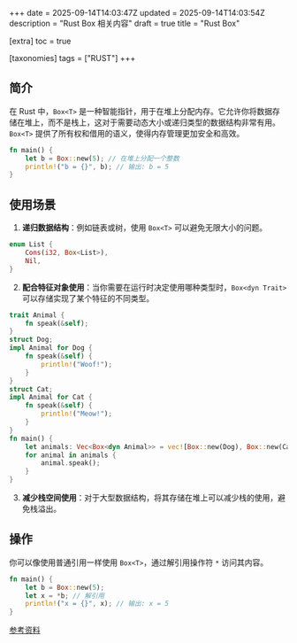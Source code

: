 +++
date = 2025-09-14T14:03:47Z
updated = 2025-09-14T14:03:54Z
description = "Rust Box 相关内容" 
draft = true
title = "Rust Box"

[extra]
toc = true

[taxonomies]
tags = ["RUST"]
+++

## 简介

在 Rust 中，`Box<T>` 是一种智能指针，用于在堆上分配内存。它允许你将数据存储在堆上，而不是栈上，这对于需要动态大小或递归类型的数据结构非常有用。`Box<T>` 提供了所有权和借用的语义，使得内存管理更加安全和高效。

```rust
fn main() {
    let b = Box::new(5); // 在堆上分配一个整数
    println!("b = {}", b); // 输出: b = 5
}
```

## 使用场景

1. **递归数据结构**：例如链表或树，使用 `Box<T>` 可以避免无限大小的问题。

```rust
enum List {
    Cons(i32, Box<List>),
    Nil,
}
```

2. **配合特征对象使用**：当你需要在运行时决定使用哪种类型时，`Box<dyn Trait>` 可以存储实现了某个特征的不同类型。

```rust
trait Animal {
    fn speak(&self);
}
struct Dog;
impl Animal for Dog {
    fn speak(&self) {
        println!("Woof!");
    }
}
struct Cat;
impl Animal for Cat {
    fn speak(&self) {
        println!("Meow!");
    }
}
fn main() {
    let animals: Vec<Box<dyn Animal>> = vec![Box::new(Dog), Box::new(Cat)];
    for animal in animals {
        animal.speak();
    }
}
```

3. **减少栈空间使用**：对于大型数据结构，将其存储在堆上可以减少栈的使用，避免栈溢出。

## 操作

你可以像使用普通引用一样使用 `Box<T>`，通过解引用操作符 `*` 访问其内容。

```rust
fn main() {
    let b = Box::new(5);
    let x = *b; // 解引用
    println!("x = {}", x); // 输出: x = 5
}
```

[参考资料](https://doc.rust-lang.org/book/ch15-01-box.html)
